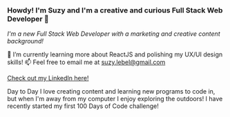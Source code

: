 ### Howdy! I'm Suzy and I'm a creative and curious Full Stack Web Developer 👋


*I'm a new Full Stack Web Developer with a marketing and creative content background!*

🌱 I’m currently learning more about ReactJS and polishing my UX/UI design skills!
📫 Feel free to email me at suzy.lebel@gmail.com

[Check out my LinkedIn here!](https://www.linkedin.com/in/suzy-le-bel/)


Day to Day I love creating content and learning new programs to code in, but when I'm away from my computer I enjoy exploring the outdoors!
I have recently started my first 100 Days of Code challenge!


<!--
**suzylebel/suzylebel** is a ✨ _special_ ✨ repository because its `README.md` (this file) appears on your GitHub profile.



